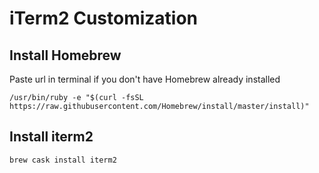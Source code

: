 # iTerm2 Customization

## Install Homebrew
Paste url in terminal if you don't have Homebrew already installed 

    /usr/bin/ruby -e "$(curl -fsSL https://raw.githubusercontent.com/Homebrew/install/master/install)"


## Install iterm2

    brew cask install iterm2
 
